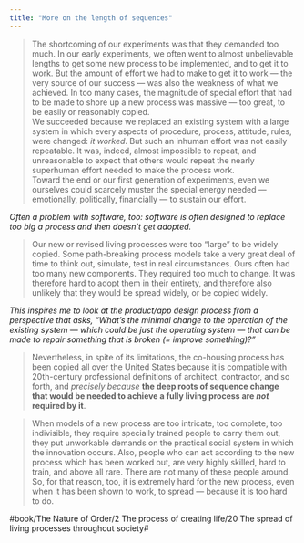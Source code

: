 ```yaml
---
title: "More on the length of sequences"
---
```


> The shortcoming of our experiments was that they demanded too much. In our early experiments, we often went to almost unbelievable lengths to get some new process to be implemented, and to get it to work. But the amount of effort we had to make to get it to work — the very source of our success — was also the weakness of what we achieved. In too many cases, the magnitude of special effort that had to be made to shore up a new process was massive — too great, to be easily or reasonably copied.  
> We succeeded because we replaced an existing system with a large system in which every aspects of procedure, process, attitude, rules, were changed: *it worked*. But such an inhuman effort was not easily repeatable. It was, indeed, almost impossible to repeat, and unreasonable to expect that others would repeat the nearly superhuman effort needed to make the process work.  
> Toward the end or our first generation of experiments, even we ourselves could scarcely muster the special energy needed — emotionally, politically, financially — to sustain our effort.  

*Often a problem with software, too: software is often designed to replace too big a process and then doesn’t get adopted.*

> Our new or revised living processes were too “large” to be widely copied. Some path-breaking process models take a very great deal of time to think out, simulate, test in real circumstances. Ours often had too many new components. They required too much to change. It was therefore hard to adopt them in their entirety, and therefore also unlikely that they would be spread widely, or be copied widely.  

*This inspires me to look at the product/app design process from a perspective that asks, “What’s the minimal change to the operation of the existing system — which could be just the operating system — that can be made to repair something that is broken (= improve something)?”*

> Nevertheless, in spite of its limitations, the co-housing process has been copied all over the United States because it is compatible with 20th-century professional definitions of architect, contractor, and so forth, and *precisely because* **the deep roots of sequence change that would be needed to achieve a fully living process are *not* required by it**.  

> When models of a new process are too intricate, too complete, too indivisible, they require specially trained people to carry them out, they put unworkable demands on the practical social system in which the innovation occurs. Also, people who can act according to the new process which has been worked out, are very highly skilled, hard to train, and above all rare. There are not many of these people around.  
> So, for that reason, too, it is extremely hard for the new process, even when it has been shown to work, to spread — because it is too hard to do.  

#book/The Nature of Order/2 The process of creating life/20 The spread of living processes throughout society#